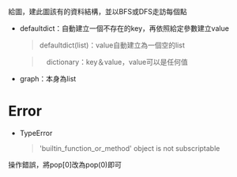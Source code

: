 給圖，建此圖該有的資料結構，並以BFS或DFS走訪每個點

- defaultdict：自動建立一個不存在的key，再依照給定參數建立value
  > defaultdict(list)：value自動建立為一個空的list

  >　dictionary：key＆value，value可以是任何值
  
- graph：本身為list

# Error

- TypeError
  > 'builtin_function_or_method' object is not subscriptable
  
 操作錯誤，將pop[0]改為pop(0)即可
